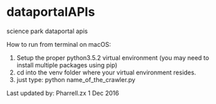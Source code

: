 # dataportalAPIs

science park dataportal apis

How to run from terminal on macOS:
1. Setup the proper python3.5.2 virtual environment (you may need to install multiple packages using pip)
2. cd into the venv folder where your virtual environment resides.
3. just type: python name_of_the_crawler.py

Last updated by:
Pharrell.zx
1 Dec 2016